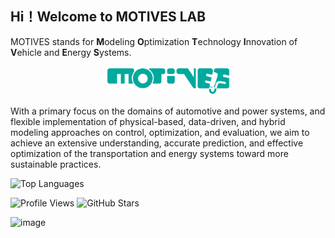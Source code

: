 ## Hi！Welcome to MOTIVES LAB
MOTIVES stands for **M**odeling **O**ptimization **T**echnology **I**nnovation of **V**ehicle and **E**nergy **S**ystems.
<p align="center">
  <img src="https://github.com/MOTIVES-LAB/generalized-energy-consumption-evaluation-for-ev/blob/main/figures/new_logo_trans.png" alt="drawing" width="200"/>
</p> 
With a primary focus on the domains of automotive and power systems, and flexible implementation of physical-based, data-driven, and hybrid modeling approaches on control, optimization, and evaluation, we aim to achieve an extensive understanding, accurate prediction, and effective optimization of the transportation and energy systems toward more sustainable practices.

![Top Languages](https://github-readme-stats.vercel.app/api/top-langs/?username=MOTIVES-LAB&layout=compact&theme=flat)

![Profile Views](https://komarev.com/ghpvc/?username=MOTIVES-LAB&style=flat&color=blue)
![GitHub Stars](https://img.shields.io/github/stars/MOTIVES-LAB?style=flat&logo=github&color=blue)



![image](https://github.com/MOTIVES-LAB/MOTIVES-LAB/assets/171707053/0cc3fe07-80cb-4ce7-8916-e6f5e99bf218)

<!--
**MOTIVES-LAB/MOTIVES-LAB** is a ✨ _special_ ✨ repository because its `README.md` (this file) appears on your GitHub profile.

Here are some ideas to get you started:

- 🔭 I’m currently working on ...
- 🌱 I’m currently learning ...
- 👯 I’m looking to collaborate on ...
- 🤔 I’m looking for help with ...
- 💬 Ask me about ...
- 📫 How to reach me: ...
- 😄 Pronouns: ...
- ⚡ Fun fact: ...
-->
